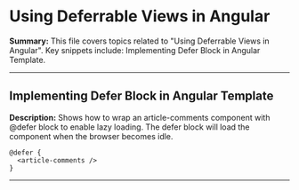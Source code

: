 # Using Deferrable Views in Angular

**Summary:** This file covers topics related to "Using Deferrable Views in Angular". Key snippets include: Implementing Defer Block in Angular Template.

---

## Implementing Defer Block in Angular Template

**Description:** Shows how to wrap an article-comments component with @defer block to enable lazy loading. The defer block will load the component when the browser becomes idle.

```angular-html
@defer {
  <article-comments />
}
```

---